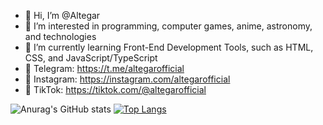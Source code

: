 - 👋 Hi, I’m @Altegar
- 👀 I’m interested in programming, computer games, anime, astronomy, and technologies 
- 🌱 I’m currently learning Front-End Development Tools, such as HTML, CSS, and JavaScript/TypeScript
- 📱 Telegram: https://t.me/altegarofficial
- 📱 Instagram: https://instagram.com/altegarofficial
- 📱 TikTok: https://tiktok.com/@altegarofficial

![Anurag's GitHub stats](https://github-readme-stats.vercel.app/api?username=Altegar&show_icons=true&theme=cobalt2)
[![Top Langs](https://github-readme-stats.vercel.app/api/top-langs/?username=Altegar&theme=cobalt2)](https://github.com/anuraghazra/github-readme-stats)

<!---
Altegar/Altegar is a ✨ special ✨ repository because its `README.md` (this file) appears on your GitHub profile.
You can click the Preview link to take a look at your changes.
--->
